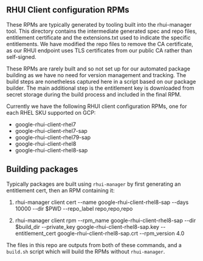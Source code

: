 ## RHUI Client configuration RPMs

These RPMs are typically generated by tooling built into the rhui-manager tool. This directory contains the
intermediate generated spec and repo files, entitlement certificate and the extensions.txt used to indicate
the specific entitlements. We have modified the repo files to remove the CA certificate, as our RHUI
endpoint uses TLS certificates from our public CA rather than self-signed.

These RPMs are rarely built and so not set up for our automated package building as we have no need for
version management and tracking. The build steps are nonetheless captured here in a script based on our
package builder. The main additional step is the entitlement key is downloaded from secret storage during the
build process and included in the final RPM.

Currently we have the following RHUI client configuration RPMs, one for each RHEL SKU supported on GCP:

* google-rhui-client-rhel7
* google-rhui-client-rhel7-sap
* google-rhui-client-rhel79-sap
* google-rhui-client-rhel8
* google-rhui-client-rhel8-sap

## Building packages

Typically packages are built using `rhui-manager` by first generating an entitlement cert, then an RPM
containing it:

1. rhui-manager client cert --name google-rhui-client-rhel8-sap --days 10000 --dir $PWD --repo\_label
   repo,repo,repo

1. rhui-manager client rpm --rpm\_name google-rhui-client-rhel8-sap --dir $build\_dir --private\_key
   google-rhui-client-rhel8-sap.key --entitlement\_cert google-rhui-client-rhel8-sap.crt --rpm\_version 4.0


The files in this repo are outputs from both of these commands, and a `build.sh` script which will build the
RPMs without `rhui-manager`.
